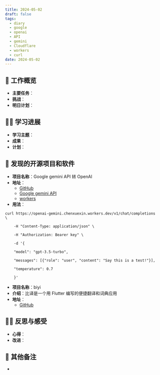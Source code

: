 ```yaml
---
title: 2024-05-02
draft: false
tags:
  - diary
  - google
  - openai
  - API
  - gemini
  - Cloudflare
  - workers
  - curl
date: 2024-05-02
---
```


## 🏢 工作概览

- **主要任务**：
- **挑战**：
- **明日计划**：

## 👨‍💻 学习进展

- **学习主题**：
- **成果**：
- **计划**：

## 🧐 发现的开源项目和软件

- **项目名称**：Google gemini API 转 OpenAI
- **地址**：
  - [GitHub](https://github.com/PublicAffairs/openai-gemini)
  - [Google gemini API ](https://aistudio.google.com/app/apikey)
  - [workers](https://workers.cloudflare.com/)
- **用法**：

```shell
curl https://openai-gemini.chenxuexin.workers.dev/v1/chat/completions \

	-H "Content-Type: application/json" \

	-H "Authorization: Bearer key" \

	-d '{

	"model": "gpt-3.5-turbo",

	"messages": [{"role": "user", "content": "Say this is a test!"}],

	"temperature": 0.7

	}'
```

- **项目名称**：biyi
- **介绍**：比译是一个用 Flutter 编写的便捷翻译和词典应用
- **地址**：
  - [GitHub](https://github.com/lijy91/biyi)

## 🧘‍♂️ 反思与感受

- **心得**：
- **改进**：

## 📝 其他备注

-
